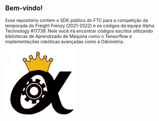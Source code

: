 ## Bem-vindo!

Esse repositório contém o SDK público do FTC para a competição da temporada do Freight Frenzy (2021-2022) e os códigos da equipe Alpha Technology #17739. Nele você irá encontrar códigos escritos utilizando bibliotecas de Aprendizado de Máquina como o Tensorflow e implementações robóticas avançadas como a Odometria. 

![](Logo_preto.png)






